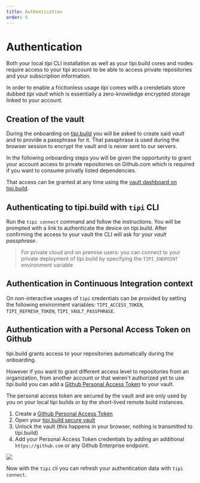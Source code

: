 ```yaml
---
title: Authentication
order: 5
---
```


# Authentication

Both your local _tipi_ CLI installation as well as your tipi.build cores and nodes require access to your tipi
account to be able to access private repositories and your subscription information.

In order to enable a frictionless usage _tipi_ comes with a crendetials store dubbed _tipi vault_ which is essentially a zero-knowledge encrypted storage linked to your account.

## Creation of the vault

During the onboarding on [tipi.build](https://tipi.build) you will be asked to create said _vault_ and to provide a
passphrase for it. That passphrase is used during the browser session to encrypt the vault and is never sent to our servers.

In the following onboarding steps you will be given the opportunity to grant your account access to private
repositories on Github.com which is required if you want to consume privatly listed dependencies. 

That access can be granted at any time using the [vault dashboard on tipi.build](/dashboard/vault).

## Authenticating to tipi.build with `tipi` CLI

Run the `tipi connect` command and follow the instructions. 
You will be prompted with a link to authenticate the device on tipi.build. After confirming the access to your vault the CLI will ask for your _vault passphrase_.

> For private cloud and on premise users: you can connect to your private deployment of tipi.build by specifying the `TIPI_ENDPOINT` environment variable

## Authentication in Continuous Integration context

On non-interactive usages of `tipi` credentials can be provided by setting the following environment variables: `TIPI_ACCESS_TOKEN`, `TIPI_REFRESH_TOKEN`, `TIPI_VAULT_PASSPHRASE`.

## Authentication with a Personal Access Token on Github

tipi.build grants access to your repositories automatically during the onboarding. 

However if you want to grant different access level to repositories from an organization, from another account or that weren't authorized yet to use tipi.build you can add a [Github Personal Access Token](https://docs.github.com/en/authentication/keeping-your-account-and-data-secure/creating-a-personal-access-token) to your vault. 

The personal access token are secured by the vault and are only used by you on your local tipi builds or by the short-lived remote build instances. 


  1. Create a [Github Personal Access Token](https://docs.github.com/en/authentication/keeping-your-account-and-data-secure/creating-a-personal-access-token)
  2. Open your [tipi.build secure vault](/dashboard/vault)
  3. Unlock the vault (this happens in your browser, nothing is transmitted to tipi.build)
  4. Add your Personal Access Token credentials by adding an additional `https://github.com` or any Github Enterprise endpoint.

  ![](./assets/add-credentials.png)

Now with the `tipi` cli you can refresh your authentication data with `tipi connect`.
